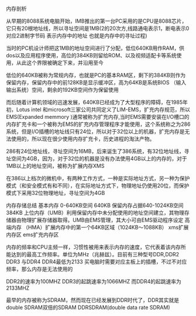内存剖析

从早期的8088系统电脑开始，IMB推出的第一台PC采用的是CPU是8088芯片，它只有20根地址线，所以寻址空间是1MB(2的20次方,线路通电表示1，断电表示0 对应2进制字节码 表示内存中的地址 也就是内存中的寻址过程)

当时的PC机设计师把这1MB的地址空间进行了分配，低位640KB用作RAM，供dos以及应用程序使用，高位的384KB则留给ROM、以及视频适配卡等系统使用，从此这个界限被确定下来，并沿用至今

低位的640KB被称为常规内存，也就是PC的基本RAM区，剩下的384KB则作为保留内存，保留内存中的前128KB是显示缓冲区，高为64KB是系统BIOS （输入输出系统）空间，剩余的192KB空间作为保留使用

而后随着计算机领域的迅速发展，640KB已经成为了大型程序的障碍，在1985年初，Lotus intel 和microsoft三家公司共同定义了LIM-EMS，扩充内存规范，所以EMS(Expanded memmory )通常被称为扩充内存,当时EMS需要安装在I/O槽口的内存扩充卡和一个被称为EMS的扩充内存管理程序才能使用，这个系统称之为286系统，但是I/O插槽的地址线只有24位，所以对于32位以上的机器，扩充内存是无法使用的，所以现在很少使用内存扩充卡，历史进程的淘汰产物。



286有24位地址线，寻址空间为16MB，后来诞生了386系统，有32位地址线，寻址空间为4GB，因为，对于32位的机器是没有办法使用4GB以上的内存的，对于1MB以上的地址空间，被称为扩展内存XMS

在386以上档次的微机中，有两种工作方式，一种是实际地址方式，另一种为保护模式（和安全模式有和不同），在实际地址方式下，物理地址仍使用20位，而保护模式下采用32位物理地址，寻址空间为4GB

内存存储总结
基本内存 0-640KB空间   640KB
保留内存占据640-1024KB空间  384KB
上位内存（UMB）利用保留内存中未分配使用的地址空间建立，其物理存储器由物理扩展存储器取得。UMB由EMS管理，其大小可由EMS驱动程序设定
高端内存 （HMA）扩展内存中的第一个64KB区域（1024KB～1088KB）
xms扩展内存区
ems扩充内存区

内存的频率和CPU主频一样，习惯性被用来表示内存的速度，它代表着该内存所能达到的最高工作频率。单位为MHz（兆赫兹）。目前有三种型号DDR,DDR2 DDR3 与DDR4  DDR4最低为2133  买电脑时需要对应主板上的插槽，不过不对应频率，那么内存是无法使用的


DDR2的速率为100MHZ DDR3的起跳速率为1066MHZ 而DDR4的起跳速率为2133MHZ

最早的内存被称为SDRAM，然而现在已经发展到DDR时代了，DDR其实就是double SDRAM双倍的SDRAM  DDRSDRAM(double data rate SDRAM)